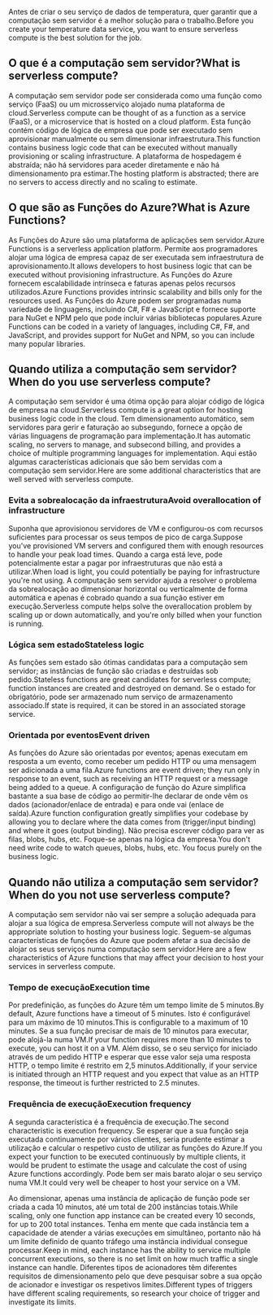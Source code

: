 <span data-ttu-id="d76cf-101">Antes de criar o seu serviço de dados de temperatura, quer garantir que a computação sem servidor é a melhor solução para o trabalho.</span><span class="sxs-lookup"><span data-stu-id="d76cf-101">Before you create your temperature data service, you want to ensure serverless compute is the best solution for the job.</span></span> 

## <a name="what-is-serverless-compute"></a><span data-ttu-id="d76cf-102">O que é a computação sem servidor?</span><span class="sxs-lookup"><span data-stu-id="d76cf-102">What is serverless compute?</span></span>
<span data-ttu-id="d76cf-103">A computação sem servidor pode ser considerada como uma função como serviço (FaaS) ou um microsserviço alojado numa plataforma de cloud.</span><span class="sxs-lookup"><span data-stu-id="d76cf-103">Serverless compute can be thought of as a function as a service (FaaS), or a microservice that is hosted on a cloud platform.</span></span> <span data-ttu-id="d76cf-104">Esta função contém código de lógica de empresa que pode ser executado sem aprovisionar manualmente ou sem dimensionar infraestrutura.</span><span class="sxs-lookup"><span data-stu-id="d76cf-104">This function contains business logic code that can be executed without manually provisioning or scaling infrastructure.</span></span> <span data-ttu-id="d76cf-105">A plataforma de hospedagem é abstraída; não há servidores para aceder diretamente e não há dimensionamento pra estimar.</span><span class="sxs-lookup"><span data-stu-id="d76cf-105">The hosting platform is abstracted; there are no servers to access directly and no scaling to estimate.</span></span> 

## <a name="what-is-azure-functions"></a><span data-ttu-id="d76cf-106">O que são as Funções do Azure?</span><span class="sxs-lookup"><span data-stu-id="d76cf-106">What is Azure Functions?</span></span>
<span data-ttu-id="d76cf-107">As Funções do Azure são uma plataforma de aplicações sem servidor.</span><span class="sxs-lookup"><span data-stu-id="d76cf-107">Azure Functions is a serverless application platform.</span></span> <span data-ttu-id="d76cf-108">Permite aos programadores alojar uma lógica de empresa capaz de ser executada sem infraestrutura de aprovisionamento.</span><span class="sxs-lookup"><span data-stu-id="d76cf-108">It allows developers to host business logic that can be executed without provisioning infrastructure.</span></span> <span data-ttu-id="d76cf-109">As Funções do Azure fornecem escalabilidade intrínseca e faturas apenas pelos recursos utilizados.</span><span class="sxs-lookup"><span data-stu-id="d76cf-109">Azure Functions provides intrinsic scalability and bills only for the resources used.</span></span> <span data-ttu-id="d76cf-110">As Funções do Azure podem ser programadas numa variedade de linguagens, incluindo C#, F# e JavaScript e fornece suporte para NuGet e NPM pelo que pode incluir várias bibliotecas populares.</span><span class="sxs-lookup"><span data-stu-id="d76cf-110">Azure Functions can be coded in a variety of languages, including C#, F#, and JavaScript, and provides support for NuGet and NPM, so you can include many popular libraries.</span></span> 

## <a name="when-do-you-use-serverless-compute"></a><span data-ttu-id="d76cf-111">Quando utiliza a computação sem servidor?</span><span class="sxs-lookup"><span data-stu-id="d76cf-111">When do you use serverless compute?</span></span>
<span data-ttu-id="d76cf-112">A computação sem servidor é uma ótima opção para alojar código de lógica de empresa na cloud.</span><span class="sxs-lookup"><span data-stu-id="d76cf-112">Serverless compute is a great option for hosting business logic code in the cloud.</span></span> <span data-ttu-id="d76cf-113">Tem dimensionamento automático, sem servidores para gerir e faturação ao subsegundo, fornece a opção de várias linguagens de programação para implementação.</span><span class="sxs-lookup"><span data-stu-id="d76cf-113">It has automatic scaling, no servers to manage, and subsecond billing, and provides a choice of multiple programming languages for implementation.</span></span> <span data-ttu-id="d76cf-114">Aqui estão algumas características adicionais que são bem servidas com a computação sem servidor.</span><span class="sxs-lookup"><span data-stu-id="d76cf-114">Here are some additional characteristics that are well served with serverless compute.</span></span>

### <a name="avoid-overallocation-of-infrastructure"></a><span data-ttu-id="d76cf-115">Evita a sobrealocação da infraestrutura</span><span class="sxs-lookup"><span data-stu-id="d76cf-115">Avoid overallocation of infrastructure</span></span>
<span data-ttu-id="d76cf-116">Suponha que aprovisionou servidores de VM e configurou-os com recursos suficientes para processar os seus tempos de pico de carga.</span><span class="sxs-lookup"><span data-stu-id="d76cf-116">Suppose you've provisioned VM servers and configured them with enough resources to handle your peak load times.</span></span> <span data-ttu-id="d76cf-117">Quando a carga está leve, pode potencialmente estar a pagar por infraestruturas que não está a utilizar.</span><span class="sxs-lookup"><span data-stu-id="d76cf-117">When load is light, you could potentially be paying for infrastructure you're not using.</span></span> <span data-ttu-id="d76cf-118">A computação sem servidor ajuda a resolver o problema da sobrealocação ao dimensionar horizontal ou verticalmente de forma automática e apenas é cobrado quando a sua função estiver em execução.</span><span class="sxs-lookup"><span data-stu-id="d76cf-118">Serverless compute helps solve the overallocation problem by scaling up or down automatically, and you're only billed when your function is running.</span></span>

### <a name="stateless-logic"></a><span data-ttu-id="d76cf-119">Lógica sem estado</span><span class="sxs-lookup"><span data-stu-id="d76cf-119">Stateless logic</span></span>
<span data-ttu-id="d76cf-120">As funções sem estado são ótimas candidatas para a computação sem servidor; as instâncias de função são criadas e destruídas sob pedido.</span><span class="sxs-lookup"><span data-stu-id="d76cf-120">Stateless functions are great candidates for serverless compute; function instances are created and destroyed on demand.</span></span> <span data-ttu-id="d76cf-121">Se o estado for obrigatório, pode ser armazenado num serviço de armazenamento associado.</span><span class="sxs-lookup"><span data-stu-id="d76cf-121">If state is required, it can be stored in an associated storage service.</span></span>

### <a name="event-driven"></a><span data-ttu-id="d76cf-122">Orientada por eventos</span><span class="sxs-lookup"><span data-stu-id="d76cf-122">Event driven</span></span>
<span data-ttu-id="d76cf-123">As funções do Azure são orientadas por eventos; apenas executam em resposta a um evento, como receber um pedido HTTP ou uma mensagem ser adicionada a uma fila.</span><span class="sxs-lookup"><span data-stu-id="d76cf-123">Azure functions are event driven; they run only in response to an event, such as receiving an HTTP request or a message being added to a queue.</span></span> <span data-ttu-id="d76cf-124">A configuração de função do Azure simplifica bastante a sua base de código ao permitir-lhe declarar de onde vêm os dados (acionador/enlace de entrada) e para onde vai (enlace de saída).</span><span class="sxs-lookup"><span data-stu-id="d76cf-124">Azure function configuration greatly simplifies your codebase by allowing you to declare where the data comes from (trigger/input binding) and where it goes (output binding).</span></span> <span data-ttu-id="d76cf-125">Não precisa escrever código para ver as filas, blobs, hubs, etc. Foque-se apenas na lógica da empresa.</span><span class="sxs-lookup"><span data-stu-id="d76cf-125">You don't need write code to watch queues, blobs, hubs, etc. You focus purely on the business logic.</span></span>

## <a name="when-do-you-not-use-serverless-compute"></a><span data-ttu-id="d76cf-126">Quando não utiliza a computação sem servidor?</span><span class="sxs-lookup"><span data-stu-id="d76cf-126">When do you not use serverless compute?</span></span>
<span data-ttu-id="d76cf-127">A computação sem servidor não vai ser sempre a solução adequada para alojar a sua lógica de empresa.</span><span class="sxs-lookup"><span data-stu-id="d76cf-127">Serverless compute will not always be the appropriate solution to hosting your business logic.</span></span> <span data-ttu-id="d76cf-128">Seguem-se algumas características de funções do Azure que podem afetar a sua decisão de alojar os seus serviços numa computação sem servidor.</span><span class="sxs-lookup"><span data-stu-id="d76cf-128">Here are a few characteristics of Azure functions that may affect your decision to host your services in serverless compute.</span></span> 

### <a name="execution-time"></a><span data-ttu-id="d76cf-129">Tempo de execução</span><span class="sxs-lookup"><span data-stu-id="d76cf-129">Execution time</span></span>
<span data-ttu-id="d76cf-130">Por predefinição, as funções do Azure têm um tempo limite de 5 minutos.</span><span class="sxs-lookup"><span data-stu-id="d76cf-130">By default, Azure functions have a timeout of 5 minutes.</span></span> <span data-ttu-id="d76cf-131">Isto é configurável para um máximo de 10 minutos.</span><span class="sxs-lookup"><span data-stu-id="d76cf-131">This is configurable to a maximum of 10 minutes.</span></span> <span data-ttu-id="d76cf-132">Se a sua função precisar de mais de 10 minutos para executar, pode alojá-la numa VM.</span><span class="sxs-lookup"><span data-stu-id="d76cf-132">If your function requires more than 10 minutes to execute, you can host it on a VM.</span></span> <span data-ttu-id="d76cf-133">Além disso, se o seu serviço for iniciado através de um pedido HTTP e esperar que esse valor seja uma resposta HTTP, o tempo limite é restrito em 2,5 minutos.</span><span class="sxs-lookup"><span data-stu-id="d76cf-133">Additionally, if your service is initiated through an HTTP request and you expect that value as an HTTP response, the timeout is further restricted to 2.5 minutes.</span></span>

### <a name="execution-frequency"></a><span data-ttu-id="d76cf-134">Frequência de execução</span><span class="sxs-lookup"><span data-stu-id="d76cf-134">Execution frequency</span></span>
<span data-ttu-id="d76cf-135">A segunda característica é a frequência de execução.</span><span class="sxs-lookup"><span data-stu-id="d76cf-135">The second characteristic is execution frequency.</span></span> <span data-ttu-id="d76cf-136">Se esperar que a sua função seja executada continuamente por vários clientes, seria prudente estimar a utilização e calcular o respetivo custo de utilizar as funções do Azure.</span><span class="sxs-lookup"><span data-stu-id="d76cf-136">If you expect your function to be executed continuously by multiple clients, it would be prudent to estimate the usage and calculate the cost of using Azure functions accordingly.</span></span> <span data-ttu-id="d76cf-137">Pode bem ser mais barato alojar o seu serviço numa VM.</span><span class="sxs-lookup"><span data-stu-id="d76cf-137">It could very well be cheaper to host your service on a VM.</span></span>

<span data-ttu-id="d76cf-138">Ao dimensionar, apenas uma instância de aplicação de função pode ser criada a cada 10 minutos, até um total de 200 instâncias totais.</span><span class="sxs-lookup"><span data-stu-id="d76cf-138">While scaling, only one function app instance can be created every 10 seconds, for up to 200 total instances.</span></span> <span data-ttu-id="d76cf-139">Tenha em mente que cada instância tem a capacidade de atender a várias execuções em simultâneo, portanto não há um limite definido de quanto tráfego uma instância individual consegue processar.</span><span class="sxs-lookup"><span data-stu-id="d76cf-139">Keep in mind, each instance has the ability to service multiple concurrent executions, so there is no set limit on how much traffic a single instance can handle.</span></span> <span data-ttu-id="d76cf-140">Diferentes tipos de acionadores têm diferentes requisitos de dimensionamento pelo que deve pesquisar sobre a sua opção de acionador e investigar os respetivos limites.</span><span class="sxs-lookup"><span data-stu-id="d76cf-140">Different types of triggers have different scaling requirements, so research your choice of trigger and investigate its limits.</span></span>
